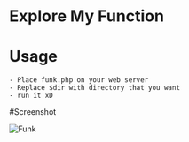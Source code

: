 # Explore My Function

# Usage
	- Place funk.php on your web server
	- Replace $dir with directory that you want
	- run it xD

#Screenshot

![Funk](https://www.uppic.org/image-3777_59150E72.jpg)